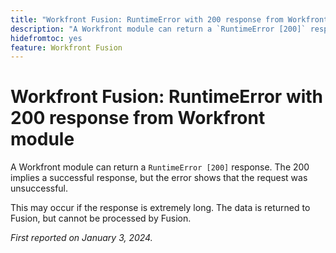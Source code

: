 ```yaml
---
title: "Workfront Fusion: RuntimeError with 200 response from Workfront module"
description: "A Workfront module can return a `RuntimeError [200]` response. The 200 implies a successful response, but the error shows that the request was unsuccessful."
hidefromtoc: yes
feature: Workfront Fusion
---
```


# Workfront Fusion: RuntimeError with 200 response from Workfront module

A Workfront module can return a `RuntimeError [200]` response. The 200 implies a successful response, but the error shows that the request was unsuccessful.

This may occur if the response is extremely long. The data is returned to Fusion, but cannot be processed by Fusion.

_First reported on January 3, 2024._
